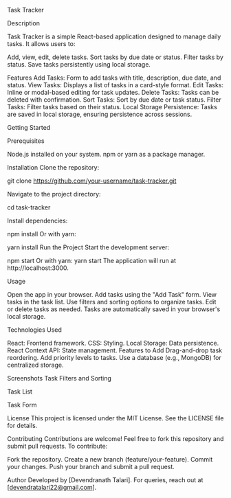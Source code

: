Task Tracker

Description

Task Tracker is a simple React-based application designed to manage daily tasks. It allows users to:

Add, view, edit, delete tasks.
Sort tasks by due date or status.
Filter tasks by status.
Save tasks persistently using local storage.

Features
Add Tasks: Form to add tasks with title, description, due date, and status.
View Tasks: Displays a list of tasks in a card-style format.
Edit Tasks: Inline or modal-based editing for task updates.
Delete Tasks: Tasks can be deleted with confirmation.
Sort Tasks: Sort by due date or task status.
Filter Tasks: Filter tasks based on their status.
Local Storage Persistence: Tasks are saved in local storage, ensuring persistence across sessions.

Getting Started

Prerequisites

Node.js installed on your system.
npm or yarn as a package manager.

Installation
Clone the repository:

git clone https://github.com/your-username/task-tracker.git

Navigate to the project directory:

cd task-tracker

Install dependencies:

npm install
Or with yarn:

yarn install
Run the Project
Start the development server:

npm start
Or with yarn:
yarn start
The application will run at http://localhost:3000.

Usage

Open the app in your browser.
Add tasks using the "Add Task" form.
View tasks in the task list.
Use filters and sorting options to organize tasks.
Edit or delete tasks as needed.
Tasks are automatically saved in your browser's local storage.

Technologies Used

React: Frontend framework.
CSS: Styling.
Local Storage: Data persistence.
React Context API: State management.
Features to Add
Drag-and-drop task reordering.
Add priority levels to tasks.
Use a database (e.g., MongoDB) for centralized storage.

Screenshots
Task Filters and Sorting

Task List

Task Form

License
This project is licensed under the MIT License. See the LICENSE file for details.

Contributing
Contributions are welcome! Feel free to fork this repository and submit pull requests.
To contribute:

Fork the repository.
Create a new branch (feature/your-feature).
Commit your changes.
Push your branch and submit a pull request.

Author
Developed by [Devendranath Talari].
For queries, reach out at [devendratalari22@gmail.com].